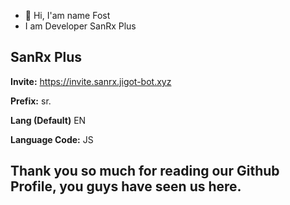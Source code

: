 - 👋 Hi, I'am name Fost
- I am Developer SanRx Plus

## SanRx Plus
**Invite:** https://invite.sanrx.jigot-bot.xyz

**Prefix:** sr.

**Lang (Default)** EN

**Language Code:** JS


## Thank you so much for reading our Github Profile, you guys have seen us here.
